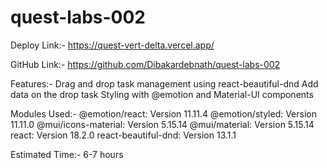 # quest-labs-002

Deploy Link:- https://quest-vert-delta.vercel.app/

GitHub Link:- https://github.com/Dibakardebnath/quest-labs-002


Features:- 
    Drag and drop task management using react-beautiful-dnd
    Add data on the drop task
    Styling with @emotion and Material-UI components


Modules Used:-
@emotion/react: Version 11.11.4
@emotion/styled: Version 11.11.0
@mui/icons-material: Version 5.15.14
@mui/material: Version 5.15.14
react: Version 18.2.0
react-beautiful-dnd: Version 13.1.1


Estimated Time:- 6-7 hours

